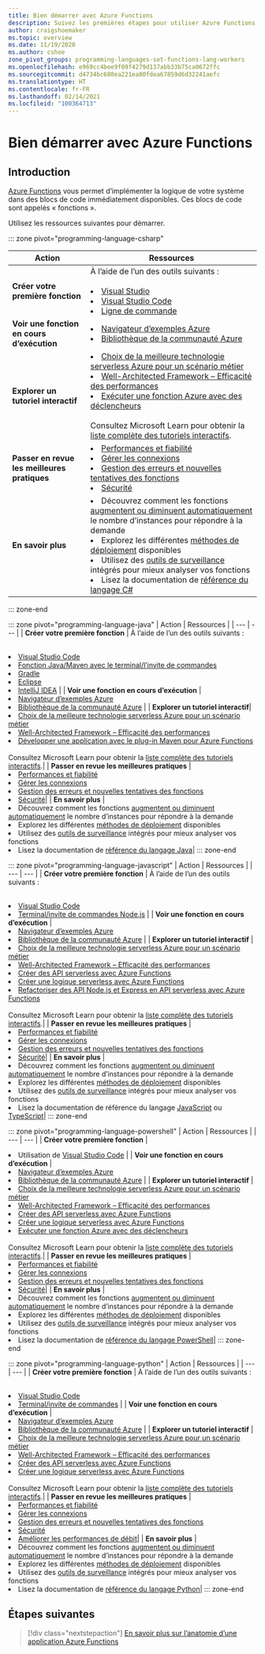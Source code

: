 ```yaml
---
title: Bien démarrer avec Azure Functions
description: Suivez les premières étapes pour utiliser Azure Functions.
author: craigshoemaker
ms.topic: overview
ms.date: 11/19/2020
ms.author: cshoe
zone_pivot_groups: programming-languages-set-functions-lang-workers
ms.openlocfilehash: e969cc4bee9f09f4279d137abb33b75ca0672ffc
ms.sourcegitcommit: d4734bc680ea221ea80fdea67859d6d32241aefc
ms.translationtype: HT
ms.contentlocale: fr-FR
ms.lasthandoff: 02/14/2021
ms.locfileid: "100364713"
---
```

# <a name="getting-started-with-azure-functions"></a>Bien démarrer avec Azure Functions

## <a name="introduction"></a>Introduction

[Azure Functions](./functions-overview.md) vous permet d’implémenter la logique de votre système dans des blocs de code immédiatement disponibles. Ces blocs de code sont appelés « fonctions ».

Utilisez les ressources suivantes pour démarrer.

::: zone pivot="programming-language-csharp"

| Action | Ressources |
| --- | --- |
| **Créer votre première fonction** | À l’aide de l’un des outils suivants :<br><br><li>[Visual Studio](./functions-create-your-first-function-visual-studio.md)<li>[Visual Studio Code](./create-first-function-vs-code-csharp.md)<li>[Ligne de commande](./create-first-function-cli-csharp.md) |
| **Voir une fonction en cours d’exécution** | <li>[Navigateur d’exemples Azure](/samples/browse/?expanded=azure&languages=csharp&products=azure-functions)<li>[Bibliothèque de la communauté Azure](https://www.serverlesslibrary.net/?technology=Functions%202.x&language=C%23) |
| **Explorer un tutoriel interactif**| <li>[Choix de la meilleure technologie serverless Azure pour un scénario métier](/learn/modules/serverless-fundamentals/)<li>[Well-Architected Framework – Efficacité des performances](/learn/modules/azure-well-architected-performance-efficiency/)<li>[Exécuter une fonction Azure avec des déclencheurs](/learn/modules/execute-azure-function-with-triggers/) <br><br>Consultez Microsoft Learn pour obtenir la [liste complète des tutoriels interactifs](/learn/browse/?expanded=azure&products=azure-functions).|
| **Passer en revue les meilleures pratiques** |<li>[Performances et fiabilité](./functions-best-practices.md)<li>[Gérer les connexions](./manage-connections.md)<li>[Gestion des erreurs et nouvelles tentatives des fonctions](./functions-bindings-error-pages.md?tabs=csharp)<li>[Sécurité](./security-concepts.md)|
| **En savoir plus** | <li>Découvrez comment les fonctions [augmentent ou diminuent automatiquement](./functions-scale.md) le nombre d’instances pour répondre à la demande<li>Explorez les différentes [méthodes de déploiement](./functions-deployment-technologies.md) disponibles<li>Utilisez des [outils de surveillance](./functions-monitoring.md) intégrés pour mieux analyser vos fonctions<li>Lisez la documentation de [référence du langage C#](./functions-dotnet-class-library.md)|

::: zone-end

::: zone pivot="programming-language-java"
| Action | Ressources |
| --- | --- |
| **Créer votre première fonction** | À l’aide de l’un des outils suivants :<br><br><li>[Visual Studio Code](./create-first-function-vs-code-java.md)<li>[Fonction Java/Maven avec le terminal/l’invite de commandes](./create-first-function-cli-java.md)<li>[Gradle](./functions-create-first-java-gradle.md)<li>[Eclipse](./functions-create-maven-eclipse.md)<li>[IntelliJ IDEA](./functions-create-maven-intellij.md) |
| **Voir une fonction en cours d’exécution** | <li>[Navigateur d’exemples Azure](/samples/browse/?expanded=azure&languages=java&products=azure-functions)<li>[Bibliothèque de la communauté Azure](https://www.serverlesslibrary.net/?technology=Functions%202.x&language=Java) |
| **Explorer un tutoriel interactif**| <li>[Choix de la meilleure technologie serverless Azure pour un scénario métier](/learn/modules/serverless-fundamentals/)<li>[Well-Architected Framework – Efficacité des performances](/learn/modules/azure-well-architected-performance-efficiency/)<li>[Développer une application avec le plug-in Maven pour Azure Functions](/learn/modules/develop-azure-functions-app-with-maven-plugin/) <br><br>Consultez Microsoft Learn pour obtenir la [liste complète des tutoriels interactifs](/learn/browse/?expanded=azure&products=azure-functions).|
| **Passer en revue les meilleures pratiques** |<li>[Performances et fiabilité](./functions-best-practices.md)<li>[Gérer les connexions](./manage-connections.md)<li>[Gestion des erreurs et nouvelles tentatives des fonctions](./functions-bindings-error-pages.md?tabs=java)<li>[Sécurité](./security-concepts.md)|
| **En savoir plus** | <li>Découvrez comment les fonctions [augmentent ou diminuent automatiquement](./functions-scale.md) le nombre d’instances pour répondre à la demande<li>Explorez les différentes [méthodes de déploiement](./functions-deployment-technologies.md) disponibles<li>Utilisez des [outils de surveillance](./functions-monitoring.md) intégrés pour mieux analyser vos fonctions<li>Lisez la documentation de [référence du langage Java](./functions-reference-java.md)|
::: zone-end

::: zone pivot="programming-language-javascript"
| Action | Ressources |
| --- | --- |
| **Créer votre première fonction** | À l’aide de l’un des outils suivants :<br><br><li>[Visual Studio Code](./create-first-function-vs-code-node.md)<li>[Terminal/invite de commandes Node.js](./create-first-function-cli-java.md) |
| **Voir une fonction en cours d’exécution** | <li>[Navigateur d’exemples Azure](/samples/browse/?expanded=azure&languages=javascript%2ctypescript&products=azure-functions)<li>[Bibliothèque de la communauté Azure](https://www.serverlesslibrary.net/?technology=Functions%202.x&language=JavaScript%2CTypeScript) |
| **Explorer un tutoriel interactif** | <li>[Choix de la meilleure technologie serverless Azure pour un scénario métier](/learn/modules/serverless-fundamentals/)<li>[Well-Architected Framework – Efficacité des performances](/learn/modules/azure-well-architected-performance-efficiency/)<li>[Créer des API serverless avec Azure Functions](/learn/modules/build-api-azure-functions/)<li>[Créer une logique serverless avec Azure Functions](/learn/modules/create-serverless-logic-with-azure-functions/)<li>[Refactoriser des API Node.js et Express en API serverless avec Azure Functions](/learn/modules/shift-nodejs-express-apis-serverless/) <br><br>Consultez Microsoft Learn pour obtenir la [liste complète des tutoriels interactifs](/learn/browse/?expanded=azure&products=azure-functions).|
| **Passer en revue les meilleures pratiques** |<li>[Performances et fiabilité](./functions-best-practices.md)<li>[Gérer les connexions](./manage-connections.md)<li>[Gestion des erreurs et nouvelles tentatives des fonctions](./functions-bindings-error-pages.md?tabs=javascript)<li>[Sécurité](./security-concepts.md)|
| **En savoir plus** | <li>Découvrez comment les fonctions [augmentent ou diminuent automatiquement](./functions-scale.md) le nombre d’instances pour répondre à la demande<li>Explorez les différentes [méthodes de déploiement](./functions-deployment-technologies.md) disponibles<li>Utilisez des [outils de surveillance](./functions-monitoring.md) intégrés pour mieux analyser vos fonctions<li>Lisez la documentation de référence du langage [JavaScript](./functions-reference-node.md) ou [TypeScript](./functions-reference-node.md#typescript)|
::: zone-end

::: zone pivot="programming-language-powershell"
| Action | Ressources |
| --- | --- |
| **Créer votre première fonction** | <li>Utilisation de [Visual Studio Code](./create-first-function-vs-code-powershell.md) |
| **Voir une fonction en cours d’exécution** | <li>[Navigateur d’exemples Azure](/samples/browse/?expanded=azure&languages=powershell&products=azure-functions)<li>[Bibliothèque de la communauté Azure](https://www.serverlesslibrary.net/?technology=Functions%202.x&language=PowerShell) |
| **Explorer un tutoriel interactif** | <li>[Choix de la meilleure technologie serverless Azure pour un scénario métier](/learn/modules/serverless-fundamentals/)<li>[Well-Architected Framework – Efficacité des performances](/learn/modules/azure-well-architected-performance-efficiency/)<li>[Créer des API serverless avec Azure Functions](/learn/modules/build-api-azure-functions/)<li>[Créer une logique serverless avec Azure Functions](/learn/modules/create-serverless-logic-with-azure-functions/)<li>[Exécuter une fonction Azure avec des déclencheurs](/learn/modules/execute-azure-function-with-triggers/) <br><br>Consultez Microsoft Learn pour obtenir la [liste complète des tutoriels interactifs](/learn/browse/?expanded=azure&products=azure-functions).|
| **Passer en revue les meilleures pratiques** |<li>[Performances et fiabilité](./functions-best-practices.md)<li>[Gérer les connexions](./manage-connections.md)<li>[Gestion des erreurs et nouvelles tentatives des fonctions](./functions-bindings-error-pages.md?tabs=powershell)<li>[Sécurité](./security-concepts.md)|
| **En savoir plus** | <li>Découvrez comment les fonctions [augmentent ou diminuent automatiquement](./functions-scale.md) le nombre d’instances pour répondre à la demande<li>Explorez les différentes [méthodes de déploiement](./functions-deployment-technologies.md) disponibles<li>Utilisez des [outils de surveillance](./functions-monitoring.md) intégrés pour mieux analyser vos fonctions<li>Lisez la documentation de [référence du langage PowerShell](./functions-reference-powershell.md)|
::: zone-end

::: zone pivot="programming-language-python"
| Action | Ressources |
| --- | --- |
| **Créer votre première fonction** | À l’aide de l’un des outils suivants :<br><br><li>[Visual Studio Code](./create-first-function-vs-code-csharp.md?pivots=programming-language-python)<li>[Terminal/invite de commandes](./create-first-function-cli-csharp.md?pivots=programming-language-python) |
| **Voir une fonction en cours d’exécution** | <li>[Navigateur d’exemples Azure](/samples/browse/?expanded=azure&languages=python&products=azure-functions)<li>[Bibliothèque de la communauté Azure](https://www.serverlesslibrary.net/?technology=Functions%202.x&language=Python) |
| **Explorer un tutoriel interactif** | <li>[Choix de la meilleure technologie serverless Azure pour un scénario métier](/learn/modules/serverless-fundamentals/)<li>[Well-Architected Framework – Efficacité des performances](/learn/modules/azure-well-architected-performance-efficiency/)<li>[Créer des API serverless avec Azure Functions](/learn/modules/build-api-azure-functions/)<li>[Créer une logique serverless avec Azure Functions](/learn/modules/create-serverless-logic-with-azure-functions/) <br><br>Consultez Microsoft Learn pour obtenir la [liste complète des tutoriels interactifs](/learn/browse/?expanded=azure&products=azure-functions).|
| **Passer en revue les meilleures pratiques** |<li>[Performances et fiabilité](./functions-best-practices.md)<li>[Gérer les connexions](./manage-connections.md)<li>[Gestion des erreurs et nouvelles tentatives des fonctions](./functions-bindings-error-pages.md?tabs=python)<li>[Sécurité](./security-concepts.md)<li>[Améliorer les performances de débit](./python-scale-performance-reference.md)|
| **En savoir plus** | <li>Découvrez comment les fonctions [augmentent ou diminuent automatiquement](./functions-scale.md) le nombre d’instances pour répondre à la demande<li>Explorez les différentes [méthodes de déploiement](./functions-deployment-technologies.md) disponibles<li>Utilisez des [outils de surveillance](./functions-monitoring.md) intégrés pour mieux analyser vos fonctions<li>Lisez la documentation de [référence du langage Python](./functions-reference-python.md)|
::: zone-end

## <a name="next-steps"></a>Étapes suivantes

> [!div class="nextstepaction"]
> [En savoir plus sur l’anatomie d’une application Azure Functions](./functions-reference.md)
